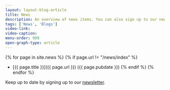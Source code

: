 ```yaml
---
layout: layout-blog-article
title: News
description: An overview of news items. You can also sign up to our newsletter or follow us on LinkedIn or Twitter. 
tags: ['News', 'Blogs']
video-link:
video-caption:
menu-order: 999
open-graph-type: article
---
```


{% for page in site.news %}
{% if page.url != "/news/index" %}
- [{{ page.title }}]({{ page.url }}) ({{ page.pubdate }})
{% endif %}
{% endfor %}

Keep up to date by signing up to our [newsletter](/newsletter/).